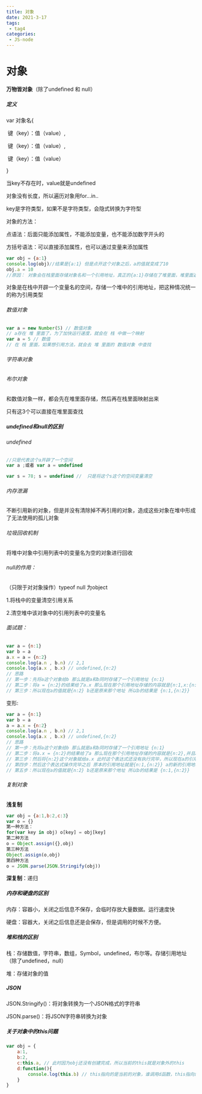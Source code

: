 ```yaml
---
title: 对象
date: 2021-3-17
tags:
 - tag4
categories: 
 - JS-node
---
```


# 对象

**万物皆对象**（除了undefined 和 null）

##### 定义

var 对象名{

​		键（key）：值（value）,

​		键（key）：值（value）,

​		键（key）：值（value）

}

当key不存在时，value就是undefined

对象没有长度，所以遍历对象用for...in..

key是字符类型，如果不是字符类型，会隐式转换为字符型

对象的方法：

点语法：后面只能添加属性，不能添加变量，也不能添加数字开头的

方括号语法：可以直接添加属性，也可以通过变量来添加属性

```javascript
var obj = {a:1}
console.log(obj)//结果是{a:1} 但是点开这个对象之后，a的值就变成了10
obj.a = 10
//原因： 对象会在栈里面存储对象名和一个引用地址，真正的{a:1}存储在了堆里面，堆里面返回一个引用地址给栈，然后页面加载的时候，打印出来的是栈里面存储的{a:1} 然后点开这个对象之后，页面就会在堆里面去寻找这个引用地址所保存的数据，然后显示出来
```

对象是在栈中开辟一个变量名的空间，存储一个堆中的引用地址，把这种情况统一的称为引用类型

###### 数值对象

```javascript
var a = new Number(5) // 数值对象
// a存在 堆 里面了，为了加快运行速度，就会在 栈 中做一个映射
var a = 5 // 数值
// 在 栈 里面，如果想引用方法，就会去 堆 里面的 数值对象 中查找
```

###### 字符串对象

###### 布尔对象

和数值对象一样，都会先在堆里面存储，然后再在栈里面映射出来

只有这3个可以直接在堆里面查找

##### undefined和null的区别

###### undefined

```javascript
//只是代表这个a开辟了一个空间
var a ;或者 var a = undefined
```

```javascript
var s = 78; s = undefined //  只是将这个s这个的空间变量清空
```

###### 内存泄漏

不断引用新的对象，但是并没有清除掉不再引用的对象，造成这些对象在堆中形成了无法使用的孤儿对象

###### 垃圾回收机制

将堆中对象中引用列表中的变量名为空的对象进行回收

###### null的作用：

（只限于对对象操作）typeof null 为object 

1.将栈中的变量清空引用关系

2.清空堆中该对象中的引用列表中的变量名

###### 面试题：

```javascript
var a = {n:1}
var b = a 
a.x = a = {n:2}
console.log(a.n , b.n) // 2,1
console.log(a.x , b.x) // undefined,{n:2}
// 思路
// 第一步：先将a这个对象给b 那么就是a和b同时存储了一个引用地址 {n:1}
// 第二步：将a = {n:2}的结果给了a.x 那么现在那个引用地址存储的内容就是{n:1,x:{n:2}} 然后将{n:2}这个对象赋给a 那么a的引用地址就改变了
// 第三步：所以现在a的值就是{n:2} b还是原来那个地址 所以b的结果是 {n:1,{n:2}}
```

变形:

```javascript
var a = {n:1}
var b = a
a = a.x = {n:2}
console.log(a.n , b.n) // 2,1
console.log(a.x , b.x) // undefined,{n:2}
// 思路
// 第一步：先将a这个对象给b 那么就是a和b同时存储了一个引用地址 {n:1}
// 第二步：将a.x = {n:2}的结果给了a 那么现在那个引用地址存储的内容就是{n:2},并且a的引用地址改变了
// 第三步：然后将{n:2}这个对象赋给a.x 此时这个表达式还没有执行完毕，所以现在a的引用地址还是{n:1} 所以a.x = {n:2}就会在原本的引用地址上操作
// 第四步：然后这个表达式操作完毕之后 原本的引用地址就是{n:1,{n:2}} a的新的引用地址就是{n:2}
// 第五步：所以现在a的值就是{n:2} b还是原来那个地址 所以b的结果是 {n:1,{n:2}}
```

###### 复制对象

**浅复制**

```javascript
var obj = {a:1,b:2,c:3}
var o = {}
第一种方法：
for(var key in obj) o[key] = obj[key]
第二种方法
o = Object.assign({},obj)
第三种方法
Object.assign(o,obj)
第四种方法
o = JSON.parse(JSON.Stringify(obj))
```

**深复制**：递归

##### 内存和硬盘的区别

内存：容器小，关闭之后信息不保存，会临时存放大量数据。运行速度快

硬盘：容器大，关闭之后信息还是会保存，但是调用的时候不方便。

##### 堆和栈的区别

栈：存储数值，字符串，数组，Symbol，undefined，布尔等。存储引用地址（除了undefined，null）

堆：存储对象的值

##### JSON

JSON.Stringify()：将对象转换为一个JSON格式的字符串

JSON.parse()：将JSON字符串转换为对象

##### 关于对象中的this问题

```javascript
var obj = {
    a:1,
    b:2,
    c:this.a, // 此时因为obj还没有创建完成，所以当前的this就是对象外的this
    d:function(){
        console.log(this.b) // this指向的是当前的对象，谁调用d函数，this指向的就是谁
    }
}
```























